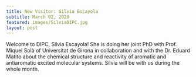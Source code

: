 ```yaml
---
title: New Visitor: Silvia Escayola
subtitle: March 02, 2020
featured: images/SilviaDIPC.jpg
layout: post
---
```


<p>Welcome to DIPC, Silvia Escayola! She is doing her joint PhD with Prof. Miquel Solà of Universitat de Girona in collaboration and with the Dr. Eduard Matito about the chemical structure and reactivity of aromatic and antiaromatic excited molecular systems. Silvia will be with us during the whole month.</p>
